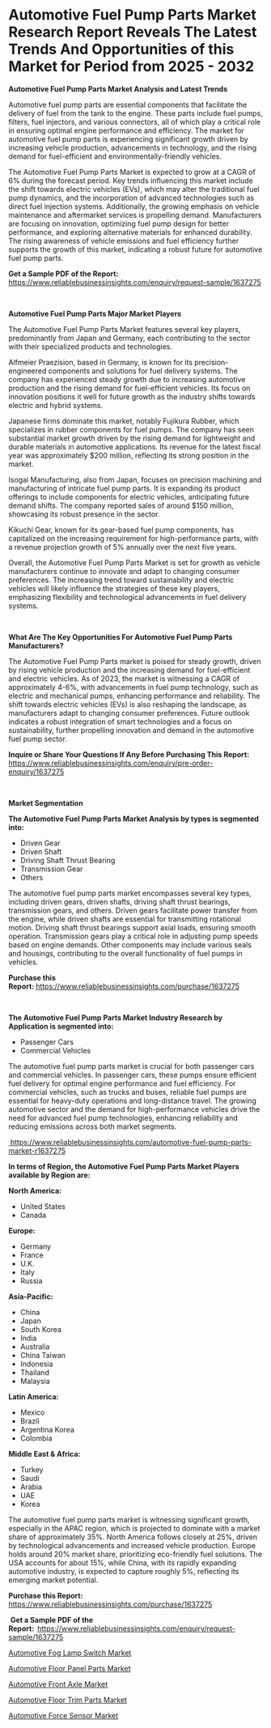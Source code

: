 <p><h1>Automotive Fuel Pump Parts Market Research Report Reveals The Latest Trends And Opportunities of this Market for Period from 2025 - 2032</h1></p><p><strong>Automotive Fuel Pump Parts Market Analysis and Latest Trends</strong></p>
<p><p>Automotive fuel pump parts are essential components that facilitate the delivery of fuel from the tank to the engine. These parts include fuel pumps, filters, fuel injectors, and various connectors, all of which play a critical role in ensuring optimal engine performance and efficiency. The market for automotive fuel pump parts is experiencing significant growth driven by increasing vehicle production, advancements in technology, and the rising demand for fuel-efficient and environmentally-friendly vehicles.</p><p>The Automotive Fuel Pump Parts Market is expected to grow at a CAGR of 6% during the forecast period. Key trends influencing this market include the shift towards electric vehicles (EVs), which may alter the traditional fuel pump dynamics, and the incorporation of advanced technologies such as direct fuel injection systems. Additionally, the growing emphasis on vehicle maintenance and aftermarket services is propelling demand. Manufacturers are focusing on innovation, optimizing fuel pump design for better performance, and exploring alternative materials for enhanced durability. The rising awareness of vehicle emissions and fuel efficiency further supports the growth of this market, indicating a robust future for automotive fuel pump parts.</p></p>
<p><strong>Get a Sample PDF of the Report:&nbsp;</strong> <a href="https://www.reliablebusinessinsights.com/enquiry/request-sample/1637275?utm_campaign=1106&utm_medium=2&utm_source=Github&utm_content=ia&utm_term=23032025&utm_id=automotive-fuel-pump-parts">https://www.reliablebusinessinsights.com/enquiry/request-sample/1637275</a></p>
<p>&nbsp;</p>
<p><strong>Automotive Fuel Pump Parts Major Market Players</strong></p>
<p><p>The Automotive Fuel Pump Parts Market features several key players, predominantly from Japan and Germany, each contributing to the sector with their specialized products and technologies.</p><p>Alfmeier Praezision, based in Germany, is known for its precision-engineered components and solutions for fuel delivery systems. The company has experienced steady growth due to increasing automotive production and the rising demand for fuel-efficient vehicles. Its focus on innovation positions it well for future growth as the industry shifts towards electric and hybrid systems.</p><p>Japanese firms dominate this market, notably Fujikura Rubber, which specializes in rubber components for fuel pumps. The company has seen substantial market growth driven by the rising demand for lightweight and durable materials in automotive applications. Its revenue for the latest fiscal year was approximately $200 million, reflecting its strong position in the market.</p><p>Isogai Manufacturing, also from Japan, focuses on precision machining and manufacturing of intricate fuel pump parts. It is expanding its product offerings to include components for electric vehicles, anticipating future demand shifts. The company reported sales of around $150 million, showcasing its robust presence in the sector.</p><p>Kikuchi Gear, known for its gear-based fuel pump components, has capitalized on the increasing requirement for high-performance parts, with a revenue projection growth of 5% annually over the next five years.</p><p>Overall, the Automotive Fuel Pump Parts Market is set for growth as vehicle manufacturers continue to innovate and adapt to changing consumer preferences. The increasing trend toward sustainability and electric vehicles will likely influence the strategies of these key players, emphasizing flexibility and technological advancements in fuel delivery systems.</p></p>
<p>&nbsp;</p>
<p><strong>What Are The Key Opportunities For Automotive Fuel Pump Parts Manufacturers?</strong></p>
<p><p>The Automotive Fuel Pump Parts market is poised for steady growth, driven by rising vehicle production and the increasing demand for fuel-efficient and electric vehicles. As of 2023, the market is witnessing a CAGR of approximately 4-6%, with advancements in fuel pump technology, such as electric and mechanical pumps, enhancing performance and reliability. The shift towards electric vehicles (EVs) is also reshaping the landscape, as manufacturers adapt to changing consumer preferences. Future outlook indicates a robust integration of smart technologies and a focus on sustainability, further propelling innovation and demand in the automotive fuel pump sector.</p></p>
<p><strong>Inquire or Share Your Questions If Any Before Purchasing This Report:</strong> <a href="https://www.reliablebusinessinsights.com/enquiry/pre-order-enquiry/1637275?utm_campaign=1106&utm_medium=2&utm_source=Github&utm_content=ia&utm_term=23032025&utm_id=automotive-fuel-pump-parts">https://www.reliablebusinessinsights.com/enquiry/pre-order-enquiry/1637275</a></p>
<p>&nbsp;</p>
<p><strong>Market Segmentation</strong></p>
<p><strong>The Automotive Fuel Pump Parts Market Analysis by types is segmented into:</strong></p>
<p><ul><li>Driven Gear</li><li>Driven Shaft</li><li>Driving Shaft Thrust Bearing</li><li>Transmission Gear</li><li>Others</li></ul></p>
<p><p>The automotive fuel pump parts market encompasses several key types, including driven gears, driven shafts, driving shaft thrust bearings, transmission gears, and others. Driven gears facilitate power transfer from the engine, while driven shafts are essential for transmitting rotational motion. Driving shaft thrust bearings support axial loads, ensuring smooth operation. Transmission gears play a critical role in adjusting pump speeds based on engine demands. Other components may include various seals and housings, contributing to the overall functionality of fuel pumps in vehicles.</p></p>
<p><strong>Purchase this Report:&nbsp;</strong><a href="https://www.reliablebusinessinsights.com/purchase/1637275?utm_campaign=1106&utm_medium=2&utm_source=Github&utm_content=ia&utm_term=23032025&utm_id=automotive-fuel-pump-parts">https://www.reliablebusinessinsights.com/purchase/1637275</a></p>
<p>&nbsp;</p>
<p><strong>The Automotive Fuel Pump Parts Market Industry Research by Application is segmented into:</strong></p>
<p><ul><li>Passenger Cars</li><li>Commercial Vehicles</li></ul></p>
<p><p>The automotive fuel pump parts market is crucial for both passenger cars and commercial vehicles. In passenger cars, these pumps ensure efficient fuel delivery for optimal engine performance and fuel efficiency. For commercial vehicles, such as trucks and buses, reliable fuel pumps are essential for heavy-duty operations and long-distance travel. The growing automotive sector and the demand for high-performance vehicles drive the need for advanced fuel pump technologies, enhancing reliability and reducing emissions across both market segments.</p></p>
<p><a href="https://www.reliablebusinessinsights.com/automotive-fuel-pump-parts-market-r1637275?utm_campaign=1106&utm_medium=2&utm_source=Github&utm_content=ia&utm_term=23032025&utm_id=automotive-fuel-pump-parts">&nbsp;https://www.reliablebusinessinsights.com/automotive-fuel-pump-parts-market-r1637275</a></p>
<p><strong>In terms of Region, the Automotive Fuel Pump Parts Market Players available by Region are:</strong></p>
<p>
    <p> <strong> North America: </strong>
        <ul>
            <li>United States</li>
            <li>Canada</li>
        </ul>
        </p> 
    <p> <strong> Europe: </strong>
        <ul>
            <li>Germany</li>
            <li>France</li>
            <li>U.K.</li>
            <li>Italy</li>
            <li>Russia</li>
        </ul>
        </p> 
    <p> <strong> Asia-Pacific: </strong>
        <ul>
            <li>China</li>
            <li>Japan</li>
            <li>South Korea</li>
            <li>India</li>
            <li>Australia</li>
            <li>China Taiwan</li>
            <li>Indonesia</li>
            <li>Thailand</li>
            <li>Malaysia</li>
        </ul>
        </p> 
    <p> <strong> Latin America: </strong>
        <ul>
            <li>Mexico</li>
            <li>Brazil</li>
            <li>Argentina Korea</li>
            <li>Colombia</li>
        </ul>
        </p> 
    <p> <strong> Middle East & Africa: </strong>
        <ul>
            <li>Turkey</li>
            <li>Saudi</li>
            <li>Arabia</li>
            <li>UAE</li>
            <li>Korea</li>
        </ul>
    </p>
    </p>
<p><p>The automotive fuel pump parts market is witnessing significant growth, especially in the APAC region, which is projected to dominate with a market share of approximately 35%. North America follows closely at 25%, driven by technological advancements and increased vehicle production. Europe holds around 20% market share, prioritizing eco-friendly fuel solutions. The USA accounts for about 15%, while China, with its rapidly expanding automotive industry, is expected to capture roughly 5%, reflecting its emerging market potential.</p></p>
<p><strong>Purchase this Report: </strong><a href="https://www.reliablebusinessinsights.com/purchase/1637275?utm_campaign=1106&utm_medium=2&utm_source=Github&utm_content=ia&utm_term=23032025&utm_id=automotive-fuel-pump-parts">https://www.reliablebusinessinsights.com/purchase/1637275</a></p>
<p>&nbsp;<strong>Get a Sample PDF of the Report:&nbsp;&nbsp;</strong><a href="https://www.reliablebusinessinsights.com/enquiry/request-sample/1637275?utm_campaign=1106&utm_medium=2&utm_source=Github&utm_content=ia&utm_term=23032025&utm_id=automotive-fuel-pump-parts">https://www.reliablebusinessinsights.com/enquiry/request-sample/1637275</a></p>
<p><strong></strong></p>
<p><p><a href="https://github.com/rjaibiagha/Market-Research-Report-List-1/blob/main/automotive-fog-lamp-switch-market.md?utm_campaign=1106&utm_medium=2&utm_source=Github&utm_content=ia&utm_term=23032025&utm_id=automotive-fuel-pump-parts">Automotive Fog Lamp Switch Market</a></p><p><a href="https://github.com/godekkutero4/Market-Research-Report-List-1/blob/main/automotive-floor-panel-parts-market.md?utm_campaign=1106&utm_medium=2&utm_source=Github&utm_content=ia&utm_term=23032025&utm_id=automotive-fuel-pump-parts">Automotive Floor Panel Parts Market</a></p><p><a href="https://github.com/trenkkwasek84/Market-Research-Report-List-1/blob/main/automotive-front-axle-market.md?utm_campaign=1106&utm_medium=2&utm_source=Github&utm_content=ia&utm_term=23032025&utm_id=automotive-fuel-pump-parts">Automotive Front Axle Market</a></p><p><a href="https://github.com/rumaskdallys2/Market-Research-Report-List-1/blob/main/automotive-floor-trim-parts-market.md?utm_campaign=1106&utm_medium=2&utm_source=Github&utm_content=ia&utm_term=23032025&utm_id=automotive-fuel-pump-parts">Automotive Floor Trim Parts Market</a></p><p><a href="https://github.com/brinnoifon/Market-Research-Report-List-1/blob/main/automotive-force-sensor-market.md?utm_campaign=1106&utm_medium=2&utm_source=Github&utm_content=ia&utm_term=23032025&utm_id=automotive-fuel-pump-parts">Automotive Force Sensor Market</a></p></p>